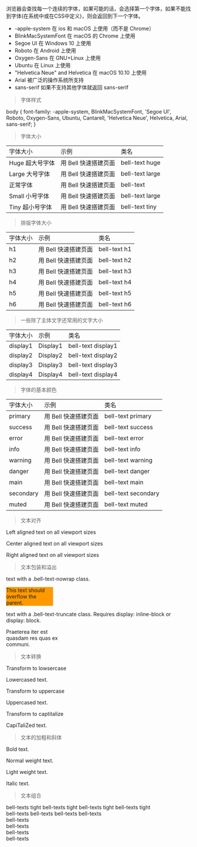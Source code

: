 浏览器会查找每一个连续的字体，如果可能的话，会选择第一个字体，如果不能找到字体(在系统中或在CSS中定义)，则会返回到下一个字体。

- -apple-system 在 ios 和 macOS 上使用（而不是 Chrome）
- BlinkMacSystemFont 在 macOS 的 Chrome 上使用
- Segoe UI 在 Windows 10 上使用
- Roboto 在 Android 上使用
- Oxygen-Sans 在 GNU+Linux 上使用
- Ubuntu 在 Linux 上使用
- "Helvetica Neue" and Helvetica 在 macOS 10.10 上使用
- Arial 被广泛的操作系统所支持
- sans-serif 如果不支持其他字体就返回 sans-serif

> 字体样式

body {
    font-family: -apple-system, BlinkMacSystemFont, 'Segoe UI', Roboto, Oxygen-Sans, Ubuntu,
    Cantarell, 'Helvetica Neue', Helvetica, Arial, sans-serif;
}

> 字体大小


<html>
    <table class="bell-table">
        <tr>
            <td class="bell-text" >字体大小</td>
            <td class="bell-text">示例</td>
            <td>类名</td>
        </tr>
        <tbody>
            <tr>
                <td class="bell-text huge" >Huge 超大号字体</td>
                <td class="bell-text huge">用 Bell 快速搭建页面</td>
                <td>bell-text huge</td>
            </tr>
            <tr>
                <td class="bell-text large" >Large 大号字体</td>
                <td class="bell-text large">用 Bell 快速搭建页面</td>
                <td>bell-text large</td>
            </tr>
            <tr>
                <td class="bell-text" >正常字体</td>
                <td class="bell-text">用 Bell 快速搭建页面</td>
                <td>bell-text</td>
            </tr>
            <tr>
                <td class="bell-text small" >Small 小号字体</td>
                <td class="bell-text small">用 Bell 快速搭建页面</td>
                <td>bell-text large</td>
            </tr>
            <tr>
                <td class="bell-text tiny" >Tiny 超小号字体</td>
                <td class="bell-text tiny">用 Bell 快速搭建页面</td>
                <td>bell-text tiny</td>
            </tr>
        </tbody>
    </table>
</html>

> 排版字体大小

<html>
    <table class="bell-table">
        <tr>
            <td class="bell-text" >字体大小</td>
            <td class="bell-text">示例</td>
            <td>类名</td>
        </tr>
        <tbody>
            <tr>
                <td class="bell-text h1" >h1</td>
                <td class="bell-text h1">用 Bell 快速搭建页面</td>
                <td>bell-text h1</td>
            </tr>
            <tr>
                <td class="bell-text h2" >h2</td>
                <td class="bell-text h2">用 Bell 快速搭建页面</td>
                <td>bell-text h2</td>
            </tr>
            <tr>
                <td class="bell-text h3" >h3</td>
                <td class="bell-text h3">用 Bell 快速搭建页面</td>
                <td>bell-text h3</td>
            </tr>
            <tr>
                <td class="bell-text h4" >h4</td>
                <td class="bell-text h4">用 Bell 快速搭建页面</td>
                <td>bell-text h4</td>
            </tr>
            <tr>
                <td class="bell-text h5" >h5</td>
                <td class="bell-text h5">用 Bell 快速搭建页面</td>
                <td>bell-text h5</td>
            </tr>
            <tr>
                <td class="bell-text h6" >h6</td>
                <td class="bell-text h6">用 Bell 快速搭建页面</td>
                <td>bell-text h6</td>
            </tr>
        </tbody>
    </table>
</html>

> 一些除了主体文字还常用的文字大小

<html>
    <table class="bell-table">
        <tr>
            <td class="bell-text" >字体大小</td>
            <td class="bell-text">示例</td>
            <td>类名</td>
        </tr>
        <tbody>
            <tr>
                <td class="bell-text" >display1</td>
                <td class="bell-text display1">Display1</td>
                <td>bell-text display1</td>
            </tr>
            <tr>
                <td class="bell-text">display2</td>
                <td class="bell-text display2">Display2</td>
                <td>bell-text display2</td>
            </tr>
            <tr>
                <td class="bell-text">display3</td>
                <td class="bell-text display3">Display3</td>
                <td>bell-text display3</td>
            </tr>
            <tr>
                <td class="bell-text" >display4</td>
                <td class="bell-text display4">Display4</td>
                <td>bell-text display4</td>
            </tr>
        </tbody>
    </table>
</html>

> 字体的基本颜色

<html>
    <table class="bell-table">
        <tr>
            <td class="bell-text" >字体大小</td>
            <td class="bell-text">示例</td>
            <td>类名</td>
        </tr>
        <tbody>
            <tr>
                <td class="bell-text primary" >primary</td>
                <td class="bell-text primary">用 Bell 快速搭建页面</td>
                <td>bell-text primary</td>
            </tr>
            <tr>
                <td class="bell-text success" >success</td>
                <td class="bell-text success">用 Bell 快速搭建页面</td>
                <td>bell-text success</td>
            </tr>
            <tr>
                <td class="bell-text error" >error</td>
                <td class="bell-text error">用 Bell 快速搭建页面</td>
                <td>bell-text error</td>
            </tr>
            <tr>
                <td class="bell-text info" >info</td>
                <td class="bell-text info">用 Bell 快速搭建页面</td>
                <td>bell-text info</td>
            </tr>
            <tr>
                <td class="bell-text warning" >warning</td>
                <td class="bell-text warning">用 Bell 快速搭建页面</td>
                <td>bell-text warning</td>
            </tr>
            <tr>
                <td class="bell-text danger" >danger</td>
                <td class="bell-text danger">用 Bell 快速搭建页面</td>
                <td>bell-text danger</td>
            </tr>
            <tr>
                <td class="bell-text main" >main</td>
                <td class="bell-text main">用 Bell 快速搭建页面</td>
                <td>bell-text main</td>
            </tr>
            <tr>
                <td class="bell-text secondary" >secondary</td>
                <td class="bell-text secondary">用 Bell 快速搭建页面</td>
                <td>bell-text secondary</td>
            </tr>
            <tr>
                <td class="bell-text muted" >muted</td>
                <td class="bell-text muted">用 Bell 快速搭建页面</td>
                <td>bell-text muted</td>
            </tr>
        </tbody>
    </table>
</html>

> 文本对齐

<html>
    <p class="bell-text left">Left aligned text on all viewport sizes</p>
    <p class="bell-text center">Center aligned text on all viewport sizes</p>
    <p class="bell-text right">Right aligned text on all viewport sizes</p>
</html>

> 文本包装和溢出

<html>
    <p class="bell-text danger h5">text with a .bell-text-nowrap class.</p>
    <div class="bell-text bell-text-nowrap" style="width: 8rem; background: #f90">
      This text should overflow the parent.
    </div>
    <p class="bell-text danger h5">text with a .bell-text-truncate class. Requires display: inline-block or display: block.</p>
    <div class="row">
        <div class="bell-text bell-text-truncate" style="max-width: 150px;">
            Praeterea iter est quasdam res quas ex communi.
        </div>
    </div>
</html>

> 文本转换

<html>
    <p class="bell-text danger h5">Transform to lowsercase</p>
    <p class="bell-text-lowercase">Lowercased text.</p>
    <p class="bell-text danger h5">Transform to uppercase</p>
    <p class="bell-text-uppercase">Uppercased text.</p>
    <p class="bell-text danger h5">Transform to captitalize</p>
    <p class="bell-text-capitalize">CapiTaliZed text.</p>
</html>

> 文本的加粗和斜体

<html>
    <p class="bell-text-weight-bold">Bold text.</p>
    <p class="bell-text-weight-normal">Normal weight text.</p>
    <p class="bell-text-weight-light">Light weight text.</p>
    <p class="bell-text-italic">Italic text.</p>
</html>

> 文本组合

<html>
    <div class="bell-texts tight">
        <span class="bell-text bell-bg-success white">bell-texts tight</span>
        <span class="bell-text bell-bg-success white">bell-texts tight</span>
        <span class="bell-text bell-bg-success white">bell-texts tight</span>
        <span class="bell-text bell-bg-success white">bell-texts tight</span>
    </div>
    <div class="bell-texts">
        <span class="bell-text bell-bg-danger white">bell-texts</span>
        <span class="bell-text bell-bg-danger white">bell-texts</span>
        <span class="bell-text bell-bg-danger white">bell-texts</span>
        <span class="bell-text bell-bg-danger white">bell-texts</span>
    </div>
    <div class="bell-texts">
        <div class="bell-text bell-bg-info white fluid">bell-texts</div>
        <div class="bell-text bell-bg-info white fluid">bell-texts</div>
        <div class="bell-text bell-bg-info white fluid">bell-texts</div>
        <div class="bell-text bell-bg-info white fluid">bell-texts</div>
    </div>
</html>